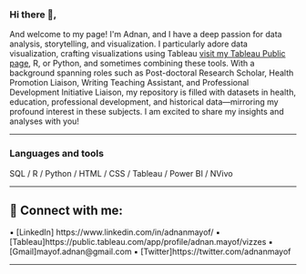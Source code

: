 ### Hi there 👋, 


And welcome to my page! I'm Adnan, and I have a deep passion for data analysis, storytelling, and visualization. I particularly adore data visualization, crafting visualizations using Tableau  [visit my Tableau Public page](https://public.tableau.com/app/profile/adnan.mayof/vizzes), R, or Python, and sometimes combining these tools. With a background spanning roles such as Post-doctoral Research Scholar, Health Promotion Liaison, Writing Teaching Assistant, and Professional Development Initiative Liaison, my repository is filled with datasets in health, education, professional development, and historical data—mirroring my profound interest in these subjects. I am excited to share my insights and analyses with you!

---

### Languages and tools
SQL / R / Python / HTML / CSS / Tableau / Power BI / NVivo

---


<h2> 🤳 Connect with me:</h2>
▪️ [LinkedIn] https://www.linkedin.com/in/adnanmayof/ ▪️ [Tableau]https://public.tableau.com/app/profile/adnan.mayof/vizzes  ▪️  [Gmail]mayof.adnan@gmail.com ▪️ [Twitter]https://twitter.com/adnanmayof

---




 



